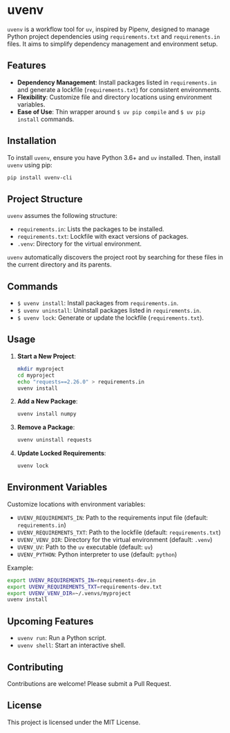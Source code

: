 # uvenv

`uvenv` is a workflow tool for `uv`, inspired by Pipenv, designed to manage Python project dependencies using `requirements.txt` and `requirements.in` files. It aims to simplify dependency management and environment setup.

## Features

- **Dependency Management**: Install packages listed in `requirements.in` and generate a lockfile (`requirements.txt`) for consistent environments.
- **Flexibility**: Customize file and directory locations using environment variables.
- **Ease of Use**: Thin wrapper around `$ uv pip compile` and `$ uv pip install` commands.

## Installation

To install `uvenv`, ensure you have Python 3.6+ and `uv` installed. Then, install `uvenv` using pip:
```sh
pip install uvenv-cli
```

## Project Structure

`uvenv` assumes the following structure:
- `requirements.in`: Lists the packages to be installed.
- `requirements.txt`: Lockfile with exact versions of packages.
- `.venv`: Directory for the virtual environment.

`uvenv` automatically discovers the project root by searching for these files in the current directory and its parents.

## Commands

- `$ uvenv install`: Install packages from `requirements.in`.
- `$ uvenv uninstall`: Uninstall packages listed in `requirements.in`.
- `$ uvenv lock`: Generate or update the lockfile (`requirements.txt`).

## Usage

1. **Start a New Project**:
    ```sh
    mkdir myproject
    cd myproject
    echo "requests==2.26.0" > requirements.in
    uvenv install
    ```
2. **Add a New Package**:
    ```sh
    uvenv install numpy
    ```
3. **Remove a Package**:
    ```sh
    uvenv uninstall requests
    ```
4. **Update Locked Requirements**:
    ```sh
    uvenv lock
    ```

## Environment Variables

Customize locations with environment variables:
- `UVENV_REQUIREMENTS_IN`: Path to the requirements input file (default: `requirements.in`)
- `UVENV_REQUIREMENTS_TXT`: Path to the lockfile (default: `requirements.txt`)
- `UVENV_VENV_DIR`: Directory for the virtual environment (default: `.venv`)
- `UVENV_UV`: Path to the `uv` executable (default: `uv`)
- `UVENV_PYTHON`: Python interpreter to use (default: `python`)

Example:
```sh
export UVENV_REQUIREMENTS_IN=requirements-dev.in
export UVENV_REQUIREMENTS_TXT=requirements-dev.txt
export UVENV_VENV_DIR=~/.venvs/myproject
uvenv install
```

## Upcoming Features

- `uvenv run`: Run a Python script.
- `uvenv shell`: Start an interactive shell.

## Contributing

Contributions are welcome! Please submit a Pull Request.

## License

This project is licensed under the MIT License.
